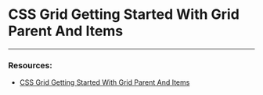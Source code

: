 # CSS Grid Getting Started With Grid Parent And Items

---

### Resources:

- [CSS Grid Getting Started With Grid Parent And Items](https://blogs.crtil.com/css-grid-userIneterface/#the-fractional-unit-fr)
